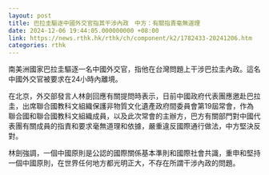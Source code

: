 ```yaml
---
layout: post
title: 巴拉圭驅逐中國外交官指其干涉內政　中方：有關指責毫無道理
date: 2024-12-06 19:44:05.000000000 +08:00
link: https://news.rthk.hk/rthk/ch/component/k2/1782433-20241206.htm
categories: rthk
---
```


南美洲國家巴拉圭驅逐一名中國外交官，指他在台灣問題上干涉巴拉圭內政。這名中國外交官被要求在24小時內離境。

在北京，外交部發言人林劍回應有關提問時表示，日前中國政府代表團應邀赴巴拉圭，出席聯合國教科文組織保護非物質文化遺產政府間委員會第19屆常會，作為聯合國和聯合國教科文組織成員，以及此次常會的主辦方，巴方有關部門對中國代表團有關成員的指責和要求毫無道理和依據，嚴重違反國際通行做法，中方堅決反對。

林劍強調，一個中國原則是公認的國際關係基本準則和國際社會共識，重申和堅持一個中國原則，在世界任何地方都光明正大，不存在所謂干涉內政的問題。
